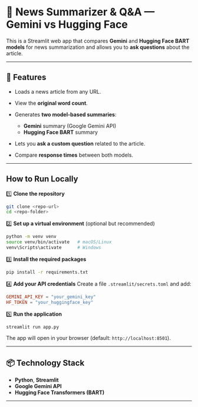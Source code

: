 # 📰 News Summarizer & Q\&A — Gemini vs Hugging Face

This is a Streamlit web app that compares **Gemini** and **Hugging Face BART models** for news summarization and allows you to **ask questions** about the article.

---

## 🚀 Features

* Loads a news article from any URL.
* View the **original word count**.
* Generates **two model-based summaries**:

  * **Gemini** summary (Google Gemini API)
  * **Hugging Face BART** summary
* Lets you **ask a custom question** related to the article.
* Compare **response times** between both models.

---

## How to Run Locally

1️⃣ **Clone the repository**

```bash
git clone <repo-url>
cd <repo-folder>
```

2️⃣ **Set up a virtual environment** (optional but recommended)

```bash
python -m venv venv
source venv/bin/activate   # macOS/Linux
venv\Scripts\activate      # Windows
```

3️⃣ **Install the required packages**

```bash
pip install -r requirements.txt
```

4️⃣ **Add your API credentials**
Create a file `.streamlit/secrets.toml` and add:

```toml
GEMINI_API_KEY = "your_gemini_key"
HF_TOKEN = "your_huggingface_key"
```

5️⃣ **Run the application**

```bash
streamlit run app.py
```

The app will open in your browser (default: `http://localhost:8501`).

---

## 📦 Technology Stack

* **Python**, **Streamlit**
* **Google Gemini API**
* **Hugging Face Transformers (BART)**

---

